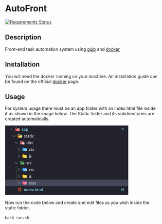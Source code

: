 # AutoFront

[![Requirements Status](https://requires.io/github/Ronnasayd/Auto-Front/requirements.svg?branch=master)](https://requires.io/github/Ronnasayd/Auto-Front/requirements/?branch=master)

## Description

Front-end task automation system using [gulp](https://gulpjs.com/) and [docker](https://www.docker.com/)

## Installation

You will need the docker running on your machine. An installation guide can be found on the official [docker](https://docs.docker.com/install/) page.

## Usage

For system usage there must be an app folder with an index.html file inside it as shown in the image below. The Static folder and its subdirectories are created automatically.

![](https://github.com/Ronnasayd/Auto-Front/blob/master/images/tree.png)

Now run the code below and create and edit files as you wish inside the static folder.

`bash run.sh`

